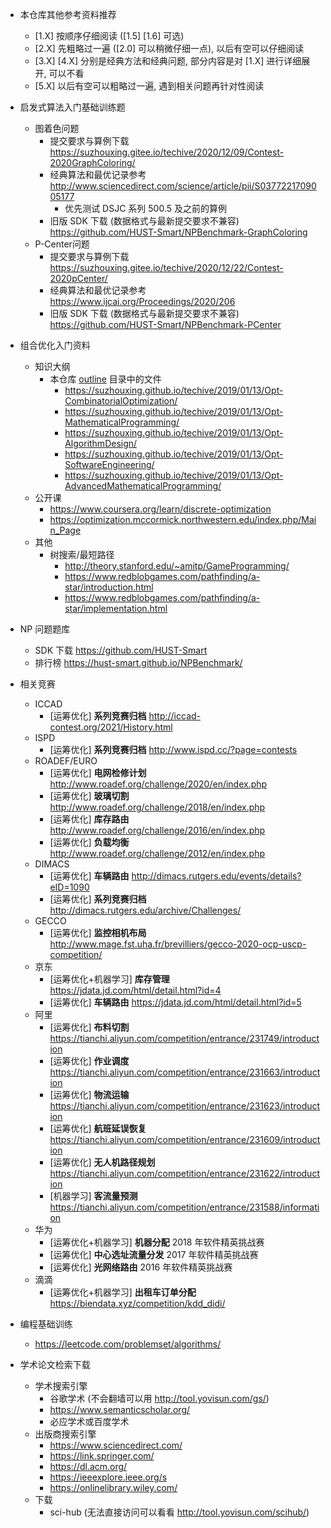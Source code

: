 - 本仓库其他参考资料推荐
  - [1.X] 按顺序仔细阅读 ([1.5] [1.6] 可选)
  - [2.X] 先粗略过一遍 ([2.0] 可以稍微仔细一点), 以后有空可以仔细阅读
  - [3.X] [4.X] 分别是经典方法和经典问题, 部分内容是对 [1.X] 进行详细展开, 可以不看
  - [5.X] 以后有空可以粗略过一遍, 遇到相关问题再针对性阅读

- 启发式算法入门基础训练题
  - 图着色问题
    - 提交要求与算例下载 https://suzhouxing.gitee.io/techive/2020/12/09/Contest-2020GraphColoring/
    - 经典算法和最优记录参考 http://www.sciencedirect.com/science/article/pii/S0377221709005177
      - 优先测试 DSJC 系列 500.5 及之前的算例
    - 旧版 SDK 下载 (数据格式与最新提交要求不兼容) https://github.com/HUST-Smart/NPBenchmark-GraphColoring
  - P-Center问题
    - 提交要求与算例下载 https://suzhouxing.gitee.io/techive/2020/12/22/Contest-2020pCenter/
    - 经典算法和最优记录参考 https://www.ijcai.org/Proceedings/2020/206
    - 旧版 SDK 下载 (数据格式与最新提交要求不兼容)  https://github.com/HUST-Smart/NPBenchmark-PCenter

- 组合优化入门资料
  - 知识大纲
    - 本仓库 [outline](https://github.com/HUST-Smart/Training/tree/master/outline) 目录中的文件
      - https://suzhouxing.github.io/techive/2019/01/13/Opt-CombinatorialOptimization/
      - https://suzhouxing.github.io/techive/2019/01/13/Opt-MathematicalProgramming/
      - https://suzhouxing.github.io/techive/2019/01/13/Opt-AlgorithmDesign/
      - https://suzhouxing.github.io/techive/2019/01/13/Opt-SoftwareEngineering/
      - https://suzhouxing.github.io/techive/2019/01/13/Opt-AdvancedMathematicalProgramming/
  - 公开课
    - https://www.coursera.org/learn/discrete-optimization
    - https://optimization.mccormick.northwestern.edu/index.php/Main_Page
  - 其他
    - 树搜索/最短路径
      - http://theory.stanford.edu/~amitp/GameProgramming/
      - https://www.redblobgames.com/pathfinding/a-star/introduction.html
      - https://www.redblobgames.com/pathfinding/a-star/implementation.html

- NP 问题题库
  - SDK 下载 https://github.com/HUST-Smart
  - 排行榜 https://hust-smart.github.io/NPBenchmark/

- 相关竞赛
  - ICCAD
    - [运筹优化] **系列竞赛归档** http://iccad-contest.org/2021/History.html
  - ISPD
    - [运筹优化] **系列竞赛归档** http://www.ispd.cc/?page=contests
  - ROADEF/EURO
    - [运筹优化] **电网检修计划** http://www.roadef.org/challenge/2020/en/index.php
    - [运筹优化] **玻璃切割** http://www.roadef.org/challenge/2018/en/index.php
    - [运筹优化] **库存路由** http://www.roadef.org/challenge/2016/en/index.php
    - [运筹优化] **负载均衡** http://www.roadef.org/challenge/2012/en/index.php
  - DIMACS
    - [运筹优化] **车辆路由** http://dimacs.rutgers.edu/events/details?eID=1090
    - [运筹优化] **系列竞赛归档** http://dimacs.rutgers.edu/archive/Challenges/
  - GECCO
    - [运筹优化] **监控相机布局** http://www.mage.fst.uha.fr/brevilliers/gecco-2020-ocp-uscp-competition/
  - 京东
    - [运筹优化+机器学习] **库存管理** https://jdata.jd.com/html/detail.html?id=4
    - [运筹优化] **车辆路由** https://jdata.jd.com/html/detail.html?id=5
  - 阿里
    - [运筹优化] **布料切割** https://tianchi.aliyun.com/competition/entrance/231749/introduction
    - [运筹优化] **作业调度** https://tianchi.aliyun.com/competition/entrance/231663/introduction
    - [运筹优化] **物流运输** https://tianchi.aliyun.com/competition/entrance/231623/introduction
    - [运筹优化] **航班延误恢复** https://tianchi.aliyun.com/competition/entrance/231609/introduction
    - [运筹优化] **无人机路径规划** https://tianchi.aliyun.com/competition/entrance/231622/introduction
    - [机器学习] **客流量预测** https://tianchi.aliyun.com/competition/entrance/231588/information
  - 华为
    - [运筹优化+机器学习] **机器分配** 2018 年软件精英挑战赛
    - [运筹优化] **中心选址流量分发** 2017 年软件精英挑战赛
    - [运筹优化] **光网络路由** 2016 年软件精英挑战赛
  - 滴滴
    - [运筹优化+机器学习] **出租车订单分配** https://biendata.xyz/competition/kdd_didi/

- 编程基础训练
  - https://leetcode.com/problemset/algorithms/

- 学术论文检索下载
  - 学术搜索引擎
    - 谷歌学术 (不会翻墙可以用 http://tool.yovisun.com/gs/)
    - https://www.semanticscholar.org/
    - 必应学术或百度学术
  - 出版商搜索引擎
    - https://www.sciencedirect.com/
    - https://link.springer.com/
    - https://dl.acm.org/
    - https://ieeexplore.ieee.org/s
    - https://onlinelibrary.wiley.com/
  - 下载
    - sci-hub (无法直接访问可以看看 http://tool.yovisun.com/scihub/)
